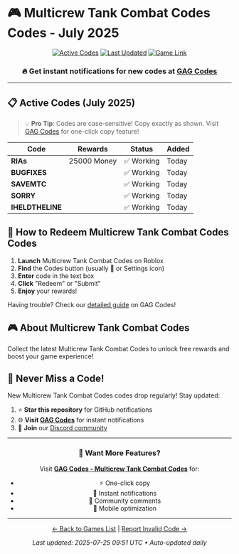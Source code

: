 # 🎮 Multicrew Tank Combat Codes Codes - July 2025

<div align="center">

[![Active Codes](https://img.shields.io/badge/Active%20Codes-5-brightgreen)](https://gagcodes.com/roblox/multicrew-tank-combat)
[![Last Updated](https://img.shields.io/badge/Last%20Updated-Today-orange)](https://gagcodes.com/roblox/multicrew-tank-combat)
[![Game Link](https://img.shields.io/badge/Play-Multicrew%20Tank%20Combat%20Codes-red)](https://www.roblox.com/games/)

### 🔥 **Get instant notifications for new codes at [GAG Codes](https://gagcodes.com/roblox/multicrew-tank-combat)**

</div>

---

## 📋 Active Codes (July 2025)

> 💡 **Pro Tip**: Codes are case-sensitive! Copy exactly as shown. Visit [GAG Codes](https://gagcodes.com/roblox/multicrew-tank-combat) for one-click copy feature!

| Code | Rewards | Status | Added |
|------|---------|--------|-------|
| **RIAs** | 25000 Money | ✅ Working | Today |
| **BUGFIXES** |  | ✅ Working | Today |
| **SAVEMTC** |  | ✅ Working | Today |
| **SORRY** |  | ✅ Working | Today |
| **IHELDTHELINE** |  | ✅ Working | Today |


## 📖 How to Redeem Multicrew Tank Combat Codes Codes

1. **Launch** Multicrew Tank Combat Codes on Roblox
2. **Find** the Codes button (usually 🎁 or Settings icon)
3. **Enter** code in the text box
4. **Click** "Redeem" or "Submit"
5. **Enjoy** your rewards!

Having trouble? Check our [detailed guide](https://gagcodes.com/roblox/multicrew-tank-combat#how-to-redeem) on GAG Codes!

## 🎮 About Multicrew Tank Combat Codes

Collect the latest Multicrew Tank Combat Codes to unlock free rewards and boost your game experience!

## 🔔 Never Miss a Code!

New Multicrew Tank Combat Codes codes drop regularly! Stay updated:

1. ⭐ **Star this repository** for GitHub notifications
2. 🌐 **Visit [GAG Codes](https://gagcodes.com/roblox/multicrew-tank-combat)** for instant notifications
3. 💬 **Join** our [Discord community](https://gagcodes.com/discord)

---

<div align="center">

### 🚀 Want More Features?

Visit [**GAG Codes - Multicrew Tank Combat Codes**](https://gagcodes.com/roblox/multicrew-tank-combat) for:
- ⚡ One-click copy
- 🔔 Instant notifications  
- 💬 Community comments
- 📱 Mobile optimization

---

[← Back to Games List](README.md) | [Report Invalid Code →](https://github.com/yourusername/roblox-codes-directory/issues)

*Last updated: 2025-07-25 09:51 UTC • Auto-updated daily*

</div>